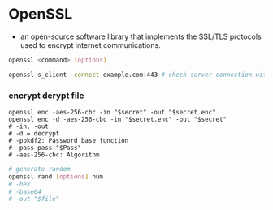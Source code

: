 # OpenSSL 
* an open-source software library that implements the SSL/TLS protocols used to encrypt internet communications.


```bash
openssl <command> [options]
```

```bash
openssl s_client -connect example.com:443 # check server connection with TLS
```
### encrypt derypt file
```
openssl enc -aes-256-cbc -in "$secret" -out "$secret.enc"
openssl enc -d -aes-256-cbc -in "$secret.enc" -out "$secret"
# -in, -out
# -d = decrypt
# -pbkdf2: Password base function
# -pass pass:"$Pass"
# -aes-256-cbc: Algorithm
```


```bash
# generate random
openssl rand [options] num
# -hex
# -base64
# -out "$file"
```


